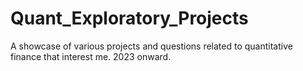 # Quant_Exploratory_Projects
A showcase of various projects and questions related to quantitative finance that interest me. 2023 onward.
